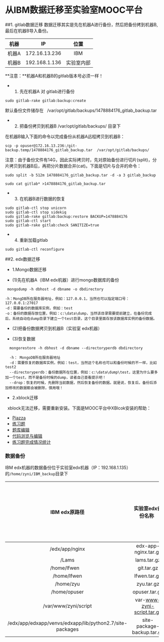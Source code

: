 # 从IBM数据迁移至实验室MOOC平台
##1. gitlab数据迁移
数据迁移其实是先在机器A进行备份，然后把备份拷到机器B, 最后在机器B导入备份。

| 机器 | IP | 位置 |
| :-------: | :-------: | :-----:|
|机器A|172.16.13.236|IBM |
|机器B|192.168.1.136|实验室内部|
**注意：**机器A和机器B的gitlab版本号必须一样！

+ 1. 先在机器A 对 gitlab进行备份
```
sudo gitlab-rake gitlab:backup:create
```
   默认备份文件储存在   /var/opt/gitlab/backups/1478884176_gitlab_backup.tar 

+ 2. 把备份拷贝到机器B  /var/opt/gitlab/backups/ 目录下

在机器B输入下面的命令以完成备份从机器A远程拷贝到机器B：
```
scp -p opuser@172.16.13.236:/git-backup.temp/1478884176_gitlab_backup.tar  /var/opt/gitlab/backups/  
```
注意：由于备份文件有14G，因此实际拷贝时，先对原始备份进行切片(split)，分片拷贝到机器B后，再把分片数据合并(cat)。下面是切片与合并的命令：
```
sudo split -b 512m 1478884176_gitlab_backup.tar -d -a 3 gitlab_backup
```
```
sudo cat gitlab* >1478884176_gitlab_backup.tar  
```
+ 3. 在机器B进行数据的恢复

```
sudo gitlab-ctl stop unicorn
sudo gitlab-ctl stop sidekiq
sudo gitlab-rake gitlab:backup:restore BACKUP=1478884176   
sudo gitlab-ctl start
sudo gitlab-rake gitlab:check SANITIZE=true
```

+ 4. 重新加载gitlab

```
sudo gitlab-ctl reconfigure
```

##2. edx数据迁移

+ 1.Mongo数据迁移

 * (1)先在机器A（IBM edx机器）进行mongo数据库的备份
  
```
 mongodump -h dbhost -d dbname -o dbdirectory
```
  
```
-h：MongDB所在服务器地址，例如：127.0.0.1，当然也可以指定端口号：127.0.0.1:27017
-d：需要备份的数据库实例，例如：test
-o：备份的数据存放位置，例如：c:\data\dump，当然该目录需要提前建立，在备份完成后，系统自动在dump目录下建立一个test目录，这个目录里面存放该数据库实例的备份数据。

```

 * (2)把备份数据拷贝到机器B（实验室 edx机器）
  
 * (3)恢复数据
 
```
  mongorestore -h dbhost -d dbname --directoryperdb dbdirectory
```

```
  -h： MongoDB所在服务器地址
  -d：需要恢复的数据库实例，例如：test，当然这个名称也可以和备份时候的不一样，比如test2
  --directoryperdb：备份数据所在位置，例如：c:\data\dump\test，这里为什么要多加一个test，而不是备份时候的dump，读者自己查看提示吧！
  --drop：恢复的时候，先删除当前数据，然后恢复备份的数据。就是说，恢复后，备份后添加修改的数据都会被删除，慎用哦！

```
+ 2.xblock迁移

   xblock无法迁移，需要重新安装。下面是MOOC平台中XBlcok安装的帮助：
   
 * [Piazza](https://github.com/jennyzhang8800/mooc-PiazzaXBlock)
  
 * [练习题](https://github.com/jennyzhang8800/mooc-Quizzes2XBlock)
 * [题库编辑](https://github.com/jennyzhang8800/mooc-ExerciseMdf)
 * [代码浏览与编辑](https://github.com/xyongcn/online_experiment_platform/tree/master/XBlock)
 * [练习题完成情况统计](https://github.com/jennyzhang8800/mooc-StatisticXblock)
 
 ### 数据备份
 
 IBM edx机器的数据备份位于实验室edx机器（IP：192.168.1.135）的``/home/zyni/IBM_backup``目录下
 
 |  IBM edx原路径 | 实验室edx备份名称   | 实验室edx备份名称 |
| :-------------: |:-------------:| :-----:|
| /edx/app/nginx     |edx-app-nginx.tar.gz |
| /Lams    | lams.tar.gz | 
| /home/lfwen      | git.tar.gz |
| /home/lfwen  |lfwen.tar.gz |
| /home/zyu | zyu.tar.gz |
| /home/opuser | opuser.tar.gz |
| /var/www/zyni/script | var-www-zyni-script.tar.gz |
| /edx/app/edxapp/venvs/edxapp/lib/python2.7/site-packages | site-package-backup.tar.gz |
